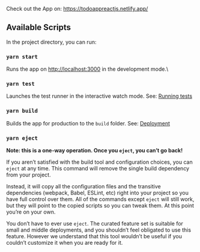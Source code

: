 Check out the App on: https://todoappreactjs.netlify.app/

## Available Scripts

In the project directory, you can run:

### `yarn start`

Runs the app on [http://localhost:3000](http://localhost:3000) in the development mode.\

### `yarn test`

Launches the test runner in the interactive watch mode. See: [Running tests](https://facebook.github.io/create-react-app/docs/running-tests)

### `yarn build`

Builds the app for production to the `build` folder. See: [Deployment](https://facebook.github.io/create-react-app/docs/deployment)

### `yarn eject`

**Note: this is a one-way operation. Once you `eject`, you can’t go back!**

If you aren’t satisfied with the build tool and configuration choices, you can `eject` at any time. This command will remove the single build dependency from your project.

Instead, it will copy all the configuration files and the transitive dependencies (webpack, Babel, ESLint, etc) right into your project so you have full control over them. All of the commands except `eject` will still work, but they will point to the copied scripts so you can tweak them. At this point you’re on your own.

You don’t have to ever use `eject`. The curated feature set is suitable for small and middle deployments, and you shouldn’t feel obligated to use this feature. However we understand that this tool wouldn’t be useful if you couldn’t customize it when you are ready for it.
